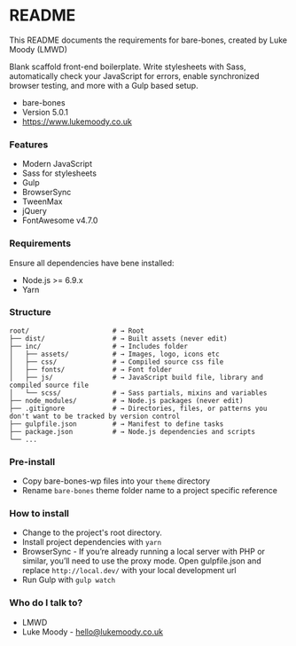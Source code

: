 # README #

This README documents the requirements for bare-bones, created by Luke Moody (LMWD)

Blank scaffold front-end boilerplate. Write stylesheets with Sass, automatically check your JavaScript for errors, enable synchronized browser testing, and more with a Gulp based setup.

* bare-bones
* Version 5.0.1
* https://www.lukemoody.co.uk

### Features ###

* Modern JavaScript
* Sass for stylesheets
* Gulp
* BrowserSync
* TweenMax
* jQuery
* FontAwesome v4.7.0

### Requirements ###

Ensure all dependencies have bene installed:

* Node.js >= 6.9.x
* Yarn

### Structure ###

```shell
root/                     # → Root
├── dist/                 # → Built assets (never edit)
├── inc/                  # → Includes folder
│   ├── assets/           # → Images, logo, icons etc
│   ├── css/              # → Compiled source css file
│   ├── fonts/            # → Font folder
│   ├── js/               # → JavaScript build file, library and compiled source file
│   └── scss/             # → Sass partials, mixins and variables
├── node_modules/         # → Node.js packages (never edit)
├── .gitignore            # → Directories, files, or patterns you don't want to be tracked by version control
├── gulpfile.json         # → Manifest to define tasks
├── package.json          # → Node.js dependencies and scripts
└── ...
```

### Pre-install ###

* Copy bare-bones-wp files into your `theme` directory
* Rename `bare-bones` theme folder name to a project specific reference

### How to install ###

* Change to the project's root directory.
* Install project dependencies with `yarn`
* BrowserSync - If you’re already running a local server with PHP or similar, you’ll need to use the proxy mode. Open gulpfile.json and replace `http://local.dev/` with your local development url
* Run Gulp with `gulp watch`

### Who do I talk to? ###

* LMWD
* Luke Moody - hello@lukemoody.co.uk

